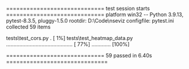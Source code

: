 ============================= test session starts =============================
platform win32 -- Python 3.9.13, pytest-8.3.5, pluggy-1.5.0
rootdir: D:\Code\nseviz
configfile: pytest.ini
collected 59 items

tests\test_cors.py .                                                     [  1%]
tests\test_heatmap_data.py ............................................. [ 77%]
.............                                                            [100%]

============================= 59 passed in 6.40s ==============================
